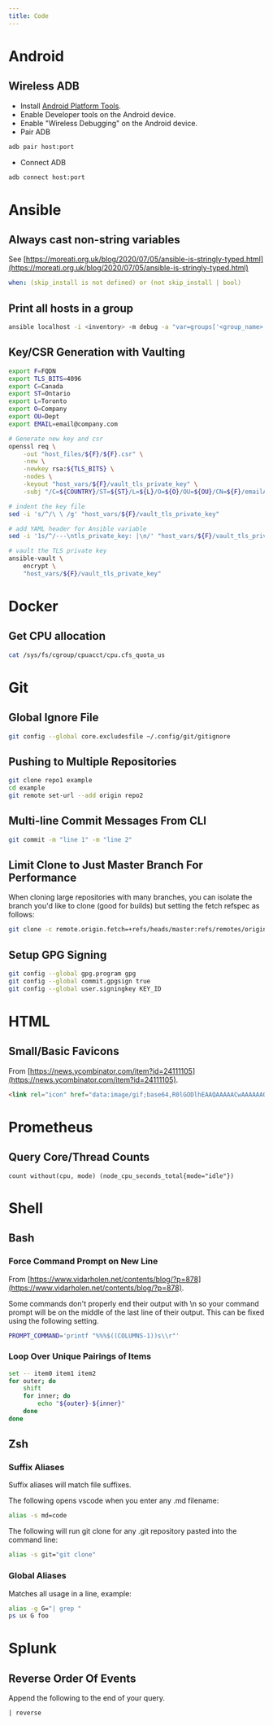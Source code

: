 ```yaml
---
title: Code
---
```


# Android

## Wireless ADB

- Install [Android Platform Tools](https://developer.android.com/studio/releases/platform-tools).
- Enable Developer tools on the Android device.
- Enable "Wireless Debugging" on the Android device.
- Pair ADB
~~~ bash
adb pair host:port
~~~
- Connect ADB
~~~ bash
adb connect host:port
~~~

# Ansible

## Always cast non-string variables

See [https://moreati.org.uk/blog/2020/07/05/ansible-is-stringly-typed.html](https://moreati.org.uk/blog/2020/07/05/ansible-is-stringly-typed.html)

~~~ yaml
when: (skip_install is not defined) or (not skip_install | bool)
~~~

## Print all hosts in a group

~~~ bash
ansible localhost -i <inventory> -m debug -a "var=groups['<group_name>']"
~~~

## Key/CSR Generation with Vaulting

~~~ bash
export F=FQDN
export TLS_BITS=4096
export C=Canada
export ST=Ontario
export L=Toronto
export O=Company
export OU=Dept
export EMAIL=email@company.com

# Generate new key and csr
openssl req \
    -out "host_files/${F}/${F}.csr" \
    -new \
    -newkey rsa:${TLS_BITS} \
    -nodes \
    -keyout "host_vars/${F}/vault_tls_private_key" \
    -subj "/C=${COUNTRY}/ST=${ST}/L=${L}/O=${O}/OU=${OU}/CN=${F}/emailAddress=${EMAIL}"

# indent the key file
sed -i 's/^/\ \ /g' "host_vars/${F}/vault_tls_private_key"

# add YAML header for Ansible variable
sed -i '1s/^/---\ntls_private_key: |\n/' "host_vars/${F}/vault_tls_private_key"

# vault the TLS private key
ansible-vault \
    encrypt \
    "host_vars/${F}/vault_tls_private_key"
~~~

# Docker

## Get CPU allocation

~~~ bash
cat /sys/fs/cgroup/cpuacct/cpu.cfs_quota_us
~~~

# Git

## Global Ignore File

~~~ bash
git config --global core.excludesfile ~/.config/git/gitignore
~~~

## Pushing to Multiple Repositories

~~~ bash
git clone repo1 example
cd example
git remote set-url --add origin repo2
~~~

## Multi-line Commit Messages From CLI

~~~ bash
git commit -m "line 1" -m "line 2"
~~~

## Limit Clone to Just Master Branch For Performance

When cloning large repositories with many branches, you can isolate the branch you'd like to clone (good for builds) but setting the fetch refspec as follows:

~~~ bash
git clone -c remote.origin.fetch=+refs/heads/master:refs/remotes/origin/master repo
~~~

## Setup GPG Signing

~~~ bash
git config --global gpg.program gpg
git config --global commit.gpgsign true
git config --global user.signingkey KEY_ID
~~~

# HTML

## Small/Basic Favicons

From [https://news.ycombinator.com/item?id=24111105](https://news.ycombinator.com/item?id=24111105).

~~~ html
<link rel="icon" href="data:image/gif;base64,R0lGODlhEAAQAAAAACwAAAAAAQABAAACASgAOw==">
~~~

# Prometheus

## Query Core/Thread Counts

~~~ promql
count without(cpu, mode) (node_cpu_seconds_total{mode="idle"})
~~~

# Shell

## Bash

### Force Command Prompt on New Line

From [https://www.vidarholen.net/contents/blog/?p=878](https://www.vidarholen.net/contents/blog/?p=878).

Some commands don't properly end their output with \n so your command prompt will be on the middle of the last line of their output.  This can be fixed using the following setting.

~~~ bash
PROMPT_COMMAND='printf "%%%$((COLUMNS-1))s\\r"'
~~~

### Loop Over Unique Pairings of Items
~~~ bash
set -- item0 item1 item2
for outer; do
    shift
    for inner; do
        echo "${outer}-${inner}"
    done
done
~~~

## Zsh

### Suffix Aliases

Suffix aliases will match file suffixes.    

The following opens vscode when you enter any .md filename:
~~~ bash
alias -s md=code
~~~

The following will run git clone for any .git repository pasted into the command line:
~~~ bash
alias -s git="git clone"
~~~

### Global Aliases

Matches all usage in a line, example:
~~~ bash
alias -g G="| grep "
ps ux G foo
~~~

# Splunk

## Reverse Order Of Events

Append the following to the end of your query.
~~~
| reverse
~~~
